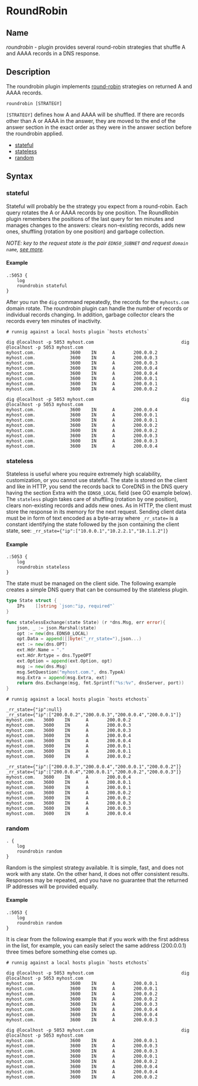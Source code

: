 # RoundRobin

## Name
*roundrobin* - plugin provides several round-robin strategies that shuffle A and AAAA 
records in a DNS response.

## Description
The roundrobin plugin implements [round-robin](https://en.wikipedia.org/wiki/Round-robin_scheduling)
strategies on returned A and AAAA records. 
```
roundrobin [STRATEGY]
```
`[STRATEGY]` defines how A and AAAA will be shuffled. If there are records other than A or AAAA in the
answer, they are moved to the end of the answer section in the exact order as they were in the answer 
section before the roundrobin applied. 
- [stateful](#stateful)
- [stateless](#stateless)
- [random](#random)

## Syntax
### stateful
Stateful will probably be the strategy you expect from a round-robin. Each query rotates the A or AAAA records 
by one position. The RoundRobin plugin remembers the positions of the last query for ten minutes and manages changes 
to the answers: clears non-existing records, adds new ones, shuffling (rotation by one position) and garbage collection.

_NOTE: key to the request state is the pair `EDNS0_SUBNET` and request `domain name`, [see more](https://en.wikipedia.org/wiki/EDNS_Client_Subnet)._

#### Example
```
.:5053 {
    log
    roundrobin stateful
}
```
After you run the `dig` command repeatedly, the records for the `myhosts.com` domain rotate. The roundrobin plugin can 
handle the number of records or individual records changing. In addition, garbage collector clears the records every ten 
minutes of inactivity.

```shell
# runnig against a local hosts plugin `hosts etchosts` 

dig @localhost -p 5053 myhost.com                                 dig @localhost -p 5053 myhost.com                        
myhost.com.             3600    IN      A       200.0.0.2         myhost.com.             3600    IN      A       200.0.0.3
myhost.com.             3600    IN      A       200.0.0.3         myhost.com.             3600    IN      A       200.0.0.4
myhost.com.             3600    IN      A       200.0.0.4         myhost.com.             3600    IN      A       200.0.0.1
myhost.com.             3600    IN      A       200.0.0.1         myhost.com.             3600    IN      A       200.0.0.2

dig @localhost -p 5053 myhost.com                                 dig @localhost -p 5053 myhost.com                        
myhost.com.             3600    IN      A       200.0.0.4         myhost.com.             3600    IN      A       200.0.0.1
myhost.com.             3600    IN      A       200.0.0.1         myhost.com.             3600    IN      A       200.0.0.2
myhost.com.             3600    IN      A       200.0.0.2         myhost.com.             3600    IN      A       200.0.0.3
myhost.com.             3600    IN      A       200.0.0.3         myhost.com.             3600    IN      A       200.0.0.4
```

### stateless
Stateless is useful where you require extremely high scalability, customization, or you cannot use stateful. The state 
is stored on the client and like in HTTP, you send the records back to CoreDNS in the DNS query having the section Extra 
with the `EDNS0_LOCAL` field (see GO example below). The `stateless` plugin takes care of shuffling (rotation by one position), 
clears non-existing records and adds new ones. As in HTTP, the client must store the response in its memory for the next 
request. Sending client data must be in form of text encoded as a byte-array where `_rr_state=` is a constant 
identifying the state followed by the json containing the client state, see: `_rr_state={"ip":["10.0.0.1","10.2.2.1","10.1.1.2"]}` 

#### Example
```
.:5053 {
    log
    roundrobin stateless
}
```
The state must be managed on the client side. The following example creates a simple DNS query that can be consumed by 
the stateless plugin.
```go
type State struct {
    IPs    []string `json:"ip, required"`
}

func statelessExchange(state State) (r *dns.Msg, err error){
    json, _ := json.Marshal(state)
    opt := new(dns.EDNS0_LOCAL)
    opt.Data = append([]byte("_rr_state="),json...)
    ext := new(dns.OPT)
    ext.Hdr.Name = "."
    ext.Hdr.Rrtype = dns.TypeOPT
    ext.Option = append(ext.Option, opt)
    msg := new(dns.Msg)
    msg.SetQuestion("myhost.com.", dns.TypeA)
    msg.Extra = append(msg.Extra, ext)
    return dns.Exchange(msg, fmt.Sprintf("%s:%v", dnsServer, port))
}
```

```
# runnig against a local hosts plugin `hosts etchosts` 

_rr_state={"ip":null}                                                 _rr_state={"ip":["200.0.0.2","200.0.0.3","200.0.0.4","200.0.0.1"]}
myhost.com.   3600    IN      A       200.0.0.2                       myhost.com.   3600    IN      A       200.0.0.3          
myhost.com.   3600    IN      A       200.0.0.3                       myhost.com.   3600    IN      A       200.0.0.4          
myhost.com.   3600    IN      A       200.0.0.4                       myhost.com.   3600    IN      A       200.0.0.1          
myhost.com.   3600    IN      A       200.0.0.1                       myhost.com.   3600    IN      A       200.0.0.2          

_rr_state={"ip":["200.0.0.3","200.0.0.4","200.0.0.1","200.0.0.2"]}    _rr_state={"ip":["200.0.0.4","200.0.0.1","200.0.0.2","200.0.0.3"]}
myhost.com.   3600    IN      A       200.0.0.4                       myhost.com.   3600    IN      A       200.0.0.1          
myhost.com.   3600    IN      A       200.0.0.1                       myhost.com.   3600    IN      A       200.0.0.2          
myhost.com.   3600    IN      A       200.0.0.2                       myhost.com.   3600    IN      A       200.0.0.3          
myhost.com.   3600    IN      A       200.0.0.3                       myhost.com.   3600    IN      A       200.0.0.4          
```

### random
```
. {
    log
    roundrobin random
}
```
Random is the simplest strategy available. It is simple, fast, and does not work with any state. On the other hand, 
it does not offer consistent results. Responses may be repeated, and you have no guarantee that the returned IP 
addresses will be provided equally. 

#### Example
```
.:5053 {
    log
    roundrobin random
}
```
It is clear from the following example that if you work with the first address in the list, for example, you can easily 
select the same address (200.0.0.1) three times before something else comes up.
```shell
# runnig against a local hosts plugin `hosts etchosts` 

dig @localhost -p 5053 myhost.com                                 dig @localhost -p 5053 myhost.com                        
myhost.com.             3600    IN      A       200.0.0.1         myhost.com.             3600    IN      A       200.0.0.1
myhost.com.             3600    IN      A       200.0.0.2         myhost.com.             3600    IN      A       200.0.0.2
myhost.com.             3600    IN      A       200.0.0.3         myhost.com.             3600    IN      A       200.0.0.4
myhost.com.             3600    IN      A       200.0.0.4         myhost.com.             3600    IN      A       200.0.0.3

dig @localhost -p 5053 myhost.com                                 dig @localhost -p 5053 myhost.com                        
myhost.com.             3600    IN      A       200.0.0.1         myhost.com.             3600    IN      A       200.0.0.3
myhost.com.             3600    IN      A       200.0.0.3         myhost.com.             3600    IN      A       200.0.0.1
myhost.com.             3600    IN      A       200.0.0.2         myhost.com.             3600    IN      A       200.0.0.4
myhost.com.             3600    IN      A       200.0.0.4         myhost.com.             3600    IN      A       200.0.0.2
```
